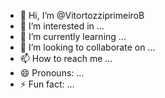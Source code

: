 - 👋 Hi, I’m @VitortozziprimeiroB
- 👀 I’m interested in ...
- 🌱 I’m currently learning ...
- 💞️ I’m looking to collaborate on ...
- 📫 How to reach me ...
- 😄 Pronouns: ...
- ⚡ Fun fact: ...

<!---
VitortozziprimeiroB/VitortozziprimeiroB is a ✨ special ✨ repository because its `README.md` (this file) appears on your GitHub profile.
You can click the Preview link to take a look at your changes.
--->
